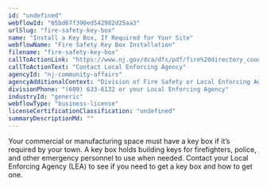 ```yaml
---
id: "undefined"
webflowId: "65bd67f390ed542982d25aa3"
urlSlug: "fire-safety-key-box"
name: "Install a Key Box, If Required for Your Site"
webflowName: "Fire Safety Key Box Installation"
filename: "fire-safety-key-box"
callToActionLink: "https://www.nj.gov/dca/dfs/pdf/fire%20directory_county%20summary/fire_code_enforcement_director.pdf"
callToActionText: "Contact Local Enforcing Agency"
agencyId: "nj-community-affairs"
agencyAdditionalContext: "Division of Fire Safety or Local Enforcing Agency"
divisionPhone: "(609) 633-6132 or your Local Enforcing Agency"
industryId: "generic"
webflowType: "business-license"
licenseCertificationClassification: "undefined"
summaryDescriptionMd: ""
---
```


Your commercial or manufacturing space must have a key box if it’s required by your town. A key box holds building keys for firefighters, police, and other emergency personnel to use when needed. Contact your Local Enforcing Agency (LEA) to see if you need to get a key box and how to get one.
